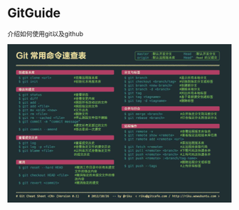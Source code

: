 # GitGuide
介绍如何使用git以及github

 ![image](https://github.com/tsingke/GitGuide/blob/master/git_cheat.png)
